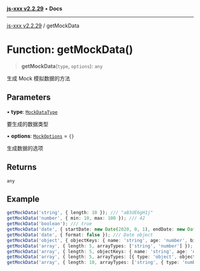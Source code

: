 [**js-xxx v2.2.29**](../README.md) • **Docs**

***

[js-xxx v2.2.29](../README.md) / getMockData

# Function: getMockData()

> **getMockData**(`type`, `options`): `any`

生成 Mock 模拟数据的方法

## Parameters

• **type**: [`MockDataType`](../type-aliases/MockDataType.md)

要生成的数据类型

• **options**: [`MockOptions`](../interfaces/MockOptions.md) = `{}`

生成数据的选项

## Returns

`any`

## Example

```ts
getMockData('string', { length: 10 }); /// "aB3dE6gH1j"
getMockData('number', { min: 10, max: 100 }); /// 42
getMockData('boolean'); /// true
getMockData('date', { startDate: new Date(2020, 0, 1), endDate: new Date(2021, 0, 1) }); /// "2020-06-15 12:34:56"
getMockData('date', { format: false }); /// Date object
getMockData('object', { objectKeys: { name: 'string', age: 'number', birthDate: { type: 'date', options: { format: 'yyyy/mm/dd' } } } }); /// { name: "aBc", age: 25, birthDate: "1995/05/17" }
getMockData('array', { length: 5, arrayTypes: ['string', 'number'] }); /// [ "aB3", 42, "xYz", 7, "MN1" ]
getMockData('array', { length: 5, objectKeys: { name: 'string', age: 'number', birthDate: { type: 'date', options: { format: 'yyyy/mm/dd' } } } }); /// [{ name: "aBc", age: 25, birthDate: "1995/05/17" } * 5 ......]
getMockData('array', { length: 5, arrayTypes: [{ type: 'object', objectKeys: { name: 'string', age: 'number', birthDate: { type: 'date', options: { format: 'yyyy/mm/dd' } } } }] }); /// [{ name: "aBc", age: 25, birthDate: "1995/05/17" } * 5 ......]
getMockData('array', { length: 10, arrayTypes: ['string', { type: 'number', options: { min: 10, max: 100 } }, { type: 'date', options: { format: 'yyyy/mm/dd' } }] }); /// [47, 49, 'uCp1bxDo', '2003/05/14', 'MUQSOf0W', '2011/07/01', 'nDYZD4Lu', 'YFSCEQvV', '2021/06/03', '1yaIgwhh']
```
